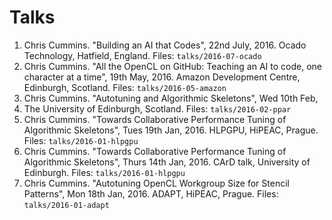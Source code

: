 # Talks

1. Chris Cummins. "Building an AI that Codes", 22nd July, 2016.  Ocado
Technology, Hatfield, England. Files: `talks/2016-07-ocado`
1. Chris Cummins. "All the OpenCL on GitHub: Teaching an AI to code, one
character at a time", 19th May, 2016. Amazon Development Centre,
Edinburgh, Scotland. Files: `talks/2016-05-amazon`
1. Chris Cummins. "Autotuning and Algorithmic Skeletons", Wed 10th Feb,
2016. The University of Edinburgh, Scotland. Files: `talks/2016-02-ppar`
1. Chris Cummins. "Towards Collaborative Performance Tuning of
Algorithmic Skeletons", Tues 19th Jan, 2016. HLPGPU, HiPEAC, Prague. Files: `talks/2016-01-hlpgpu`
1. Chris Cummins. "Towards Collaborative Performance Tuning of
Algorithmic Skeletons", Thurs 14th Jan, 2016. CArD talk, University of
Edinburgh. Files: `talks/2016-01-hlpgpu`
1. Chris Cummins. "Autotuning OpenCL Workgroup Size for Stencil
Patterns", Mon 18th Jan, 2016. ADAPT, HiPEAC, Prague. Files: `talks/2016-01-adapt`
